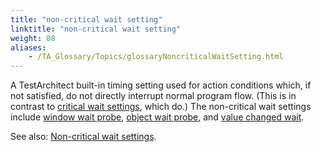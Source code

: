 ```yaml
--- 
title: "non-critical wait setting"
linktitle: "non-critical wait setting"
weight: 88
aliases: 
    - /TA_Glossary/Topics/glossaryNoncriticalWaitSetting.html
---
```


A TestArchitect built-in timing setting used for action conditions which, if not satisfied, do not directly interrupt normal program flow. \(This is in contrast to [critical wait settings](glossaryCriticalWaitSetting.html), which do.\) The non-critical wait settings include [window wait probe](/TA_Automation/Topics/bis_window_wait_probe.html), [object wait probe](/TA_Automation/Topics/bis_object_wait_probe.html), and [value changed wait](/TA_Automation/Topics/bis_value_changed_wait.html).

See also: [Non-critical wait settings](/TA_Automation/Topics/timing_noncritical_wait_settings.html).


